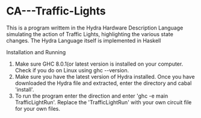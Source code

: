# CA---Traffic-Lights
This is a program writtem in the Hydra Hardware Description Language simulating the action of Traffic Lights, highlighting the various state changes. The Hydra Language itself is implemented in Haskell

Installation and Running 

1. Make sure GHC 8.0.1(or latest version is installed on your computer. Check if you do on Linux using ghc --version.
2. Make sure you have the latest version of Hydra installed. Once you have downloaded the Hydra file and extracted,
enter the directory and cabal 'install'.
3. To run the program enter the direction and enter 'ghc -e main TrafficLightRun'. Replace the 'TrafficLightRun' with your own
circuit file for your own files.
